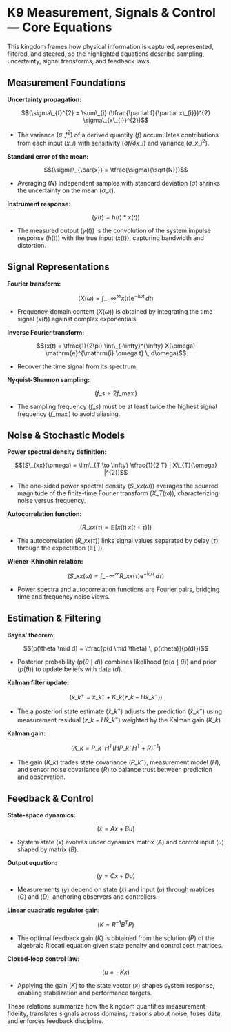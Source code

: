 # K9 Measurement, Signals & Control — Core Equations

This kingdom frames how physical information is captured, represented, filtered, and steered, so the highlighted equations describe sampling, uncertainty, signal transforms, and feedback laws.

## Measurement Foundations
**Uncertainty propagation:**

$$(\sigma\_{f}^{2} = \sum\_{i} (\tfrac{\partial f}{\partial x\_{i}})^{2} \sigma\_{x\_{i}}^{2})$$

- The variance $(\sigma\_{f}^{2})$ of a derived quantity $(f)$ accumulates contributions from each input $(x\_{i})$ with sensitivity $(\partial f / \partial x\_{i})$ and variance $(\sigma\_{x\_{i}}^{2})$.

**Standard error of the mean:**

$$(\sigma\_{\bar{x}} = \tfrac{\sigma}{\sqrt{N}})$$

- Averaging $(N)$ independent samples with standard deviation $(\sigma)$ shrinks the uncertainty on the mean $(\sigma\_{\bar{x}})$.

**Instrument response:**

$$(y(t) = h(t) * x(t))$$

- The measured output $(y(t))$ is the convolution of the system impulse response $(h(t))$ with the true input $(x(t))$, capturing bandwidth and distortion.

## Signal Representations
**Fourier transform:**

$$(X(\omega) = \int\_{-\infty}^{\infty} x(t) \mathrm{e}^{-\mathrm{i} \omega t} \, dt)$$

- Frequency-domain content $(X(\omega))$ is obtained by integrating the time signal $(x(t))$ against complex exponentials.

**Inverse Fourier transform:**

$$(x(t) = \tfrac{1}{2\pi} \int\_{-\infty}^{\infty} X(\omega) \mathrm{e}^{\mathrm{i} \omega t} \, d\omega)$$

- Recover the time signal from its spectrum.

**Nyquist-Shannon sampling:**

$$(f\_{s} \geq 2 f\_{\max})$$

- The sampling frequency $(f\_{s})$ must be at least twice the highest signal frequency $(f\_{\max})$ to avoid aliasing.

## Noise & Stochastic Models
**Power spectral density definition:**

$$(S\_{xx}(\omega) = \lim\_{T \to \infty} \tfrac{1}{2 T} | X\_{T}(\omega) |^{2})$$

- The one-sided power spectral density $(S\_{xx}(\omega))$ averages the squared magnitude of the finite-time Fourier transform $(X\_{T}(\omega))$, characterizing noise versus frequency.

**Autocorrelation function:**

$$(R\_{xx}(\tau) = \mathbb{E}[x(t) \, x(t + \tau)])$$

- The autocorrelation $(R\_{xx}(\tau))$ links signal values separated by delay $(\tau)$ through the expectation $(\mathbb{E}[\cdot])$.

**Wiener-Khinchin relation:**

$$(S\_{xx}(\omega) = \int\_{-\infty}^{\infty} R\_{xx}(\tau) \mathrm{e}^{-\mathrm{i} \omega \tau} \, d\tau)$$

- Power spectra and autocorrelation functions are Fourier pairs, bridging time and frequency noise views.

## Estimation & Filtering
**Bayes’ theorem:**

$$(p(\theta \mid d) = \tfrac{p(d \mid \theta) \, p(\theta)}{p(d)})$$

- Posterior probability $(p(\theta \mid d))$ combines likelihood $(p(d \mid \theta))$ and prior $(p(\theta))$ to update beliefs with data $(d)$.

**Kalman filter update:**

$$(\hat{x}\_{k}^{+} = \hat{x}\_{k}^{-} + K\_{k} (z\_{k} - H \hat{x}\_{k}^{-}))$$

- The a posteriori state estimate $(\hat{x}\_{k}^{+})$ adjusts the prediction $(\hat{x}\_{k}^{-})$ using measurement residual $(z\_{k} - H \hat{x}\_{k}^{-})$ weighted by the Kalman gain $(K\_{k})$.

**Kalman gain:**

$$(K\_{k} = P\_{k}^{-} H^{\mathrm{T}} (H P\_{k}^{-} H^{\mathrm{T}} + R)^{-1})$$

- The gain $(K\_{k})$ trades state covariance $(P\_{k}^{-})$, measurement model $(H)$, and sensor noise covariance $(R)$ to balance trust between prediction and observation.

## Feedback & Control
**State-space dynamics:**

$$(\dot{x} = A x + B u)$$

- System state $(x)$ evolves under dynamics matrix $(A)$ and control input $(u)$ shaped by matrix $(B)$.

**Output equation:**

$$(y = C x + D u)$$

- Measurements $(y)$ depend on state $(x)$ and input $(u)$ through matrices $(C)$ and $(D)$, anchoring observers and controllers.

**Linear quadratic regulator gain:**

$$(K = R^{-1} B^{\mathrm{T}} P)$$

- The optimal feedback gain $(K)$ is obtained from the solution $(P)$ of the algebraic Riccati equation given state penalty and control cost matrices.

**Closed-loop control law:**

$$(u = - K x)$$

- Applying the gain $(K)$ to the state vector $(x)$ shapes system response, enabling stabilization and performance targets.

These relations summarize how the kingdom quantifies measurement fidelity, translates signals across domains, reasons about noise, fuses data, and enforces feedback discipline.
